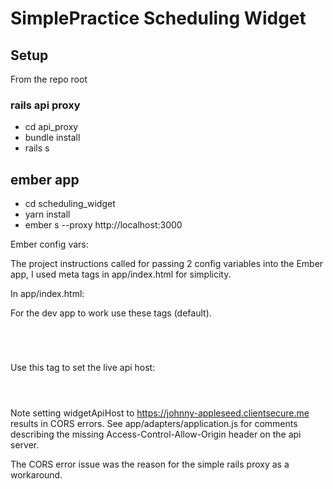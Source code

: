 # SimplePractice Scheduling Widget

## Setup
From the repo root

### rails api proxy
- cd api_proxy
- bundle install
- rails s

## ember app
- cd scheduling_widget
- yarn install
- ember s --proxy http://localhost:3000

Ember config vars:

The project instructions called for passing 2 config variables into the Ember app, I used meta tags in app/index.html for simplicity.

In app/index.html:

For the dev app to work use these tags (default).
<pre><code>
<meta name="widgetClinicianId" value="2" />
<meta name="widgetApiHost" value="" />
</code></pre>

Use this tag to set the live api host:
<pre><code>
<meta name="widgetApiHost" value="https://johnny-appleseed.clientsecure.me" />
</code></pre>

Note setting widgetApiHost to https://johnny-appleseed.clientsecure.me results in CORS errors.
See app/adapters/application.js for comments describing the missing Access-Control-Allow-Origin header on the api server.

The CORS error issue was the reason for the simple rails proxy as a workaround.

